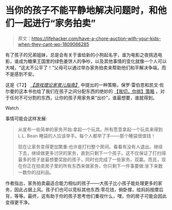 # 当你的孩子不能平静地解决问题时，和他们一起进行“家务拍卖”

> 原文：<https://lifehacker.com/have-a-chore-auction-with-your-kids-when-they-cant-wo-1809066285>

有了孩子的兄弟姐妹，总是会有关于谁给新的小狗起名字，谁为电影之夜挑选电影，谁成为糖果王国里的绿色姜饼人的争吵，以及其他事情的变化就像一个人可以大喊，“这太不公平了！”父母可以通过举办家务拍卖来帮助他们和平解决争端，而不是感到不安。

这是《T2】 [*【游戏理论家育儿指南】*](https://www.amazon.com/Game-Theorists-Guide-Parenting-Negotiators/dp/0374536902/?asc_campaign=InlineText&asc_refurl=https://lifehacker.com/have-a-chore-auction-with-your-kids-when-they-cant-wo-1809066285&asc_source=&tag=kinjalifehackerlink-20) 中提出的一种策略，保罗·雷伯恩和凯文·佐尔曼的这本书也给了我们在孩子之间分配东西的绝妙的 [【我切，你挑】策略](http://offspring.lifehacker.com/use-the-i-cut-you-pick-strategy-for-dividing-stuff-b-1797207063) 。对于任何不可分割的东西，让你的孩子用家务来“出价”，谁最想要，谁就得到。

Watch

事情可能会这样发展:

> 从宣布一些简单的家务开始:拿起一个玩具。所有愿意拿起一个玩具来得到 L.L. Bean 睡袋的人应该举手。每个人都举了手——那个睡袋很值钱！
> 
> 现在让家务变得更加繁重:也许是打扫整个房间。看看有没有人退出。继续下去，继续做更多讨厌的家务，直到只剩下一个孩子。这不仅保证了打扫得最多的孩子是最想要奖励的孩子，同时也完成了一些家务。双赢。而且，现在你正在拍卖房子里的所有东西来做家务，你只剩下一件事要做:坐下来数一数你的战利品。

作者指出，家务拍卖最适合能力相似的孩子——大孩子比小孩子能处理更多的家务，因此占据上风。孩子们也可以竞标其他东西:零花钱，俯卧撑，给妈妈按摩后背，等等。最终，这有助于你的孩子思考他们重视什么，嘿，你的房子可能会因此变得更干净。